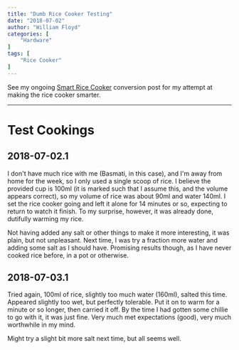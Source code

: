 ```yaml
---
title: "Dumb Rice Cooker Testing"
date: "2018-07-02"
author: "William Floyd"
categories: [
    "Hardware"
]
tags: [
    "Rice Cooker"
]
---
```


See my ongoing [Smart Rice Cooker](/2018/06/smart-rice-cooker) conversion post for my attempt at making the rice cooker smarter.

***

# Test Cookings

## 2018-07-02.1

I don't have much rice with me (Basmati, in this case), and I'm away from home for the week, so I only used a single scoop of rice.
I believe the provided cup is 100ml (it is marked such that I assume this, and the volume appears correct), so my volume of rice was about 90ml and water 140ml.
I set the rice cooker going and left it alone for 14 minutes or so, expecting to return to watch it finish.
To my surprise, however, it was already done, dutifully warming my rice.

Not having added any salt or other things to make it more interesting, it was plain, but not unpleasant.
Next time, I was try a fraction more water and adding some salt as I should have.
Promising results though, as I have never cooked rice before, in a pot or otherwise.

## 2018-07-03.1

Tried again, 100ml of rice, slightly too much water (160ml), salted this time.
Appeared slightly too wet, but perfectly tolerable.
Put it on to warm for a minute or so longer, then carried it off.
By the time I had gotten some chillie to go with it, it was just fine.
Very much met expectations (good), very much worthwhile in my mind.

Might try a slight bit more salt next time, but all seems well.
